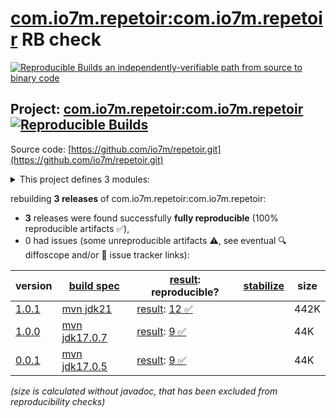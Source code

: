 [com.io7m.repetoir:com.io7m.repetoir](https://central.sonatype.com/artifact/com.io7m.repetoir/com.io7m.repetoir/versions) RB check
=======

[![Reproducible Builds](https://reproducible-builds.org/images/logos/rb.svg) an independently-verifiable path from source to binary code](https://reproducible-builds.org/)

## Project: [com.io7m.repetoir:com.io7m.repetoir](https://central.sonatype.com/artifact/com.io7m.repetoir/com.io7m.repetoir/versions) [![Reproducible Builds](https://img.shields.io/endpoint?url=https://raw.githubusercontent.com/jvm-repo-rebuild/reproducible-central/master/content/com/io7m/repetoir/badge.json)](https://github.com/jvm-repo-rebuild/reproducible-central/blob/master/content/com/io7m/repetoir/README.md)

Source code: [https://github.com/io7m/repetoir.git](https://github.com/io7m/repetoir.git)

<details><summary>This project defines 3 modules:</summary>

* [com.io7m.repetoir:com.io7m.repetoir](https://central.sonatype.com/artifact/com.io7m.repetoir/com.io7m.repetoir/overview)
* [com.io7m.repetoir:com.io7m.repetoir.core](https://central.sonatype.com/artifact/com.io7m.repetoir/com.io7m.repetoir.core/overview)
* [com.io7m.repetoir:com.io7m.repetoir.tests](https://central.sonatype.com/artifact/com.io7m.repetoir/com.io7m.repetoir.tests/overview)
</details>

rebuilding **3 releases** of com.io7m.repetoir:com.io7m.repetoir:
- **3** releases were found successfully **fully reproducible** (100% reproducible artifacts :white_check_mark:),
- 0 had issues (some unreproducible artifacts :warning:, see eventual :mag: diffoscope and/or :memo: issue tracker links):

| version | [build spec](/BUILDSPEC.md) | [result](https://reproducible-builds.org/docs/jvm/): reproducible? | [stabilize](https://github.com/google/oss-rebuild/blob/main/cmd/stabilize/README.md) | size |
| -- | --------- | ------ | ------ | -- |
| [1.0.1](https://central.sonatype.com/artifact/com.io7m.repetoir/com.io7m.repetoir/1.0.1/pom) | [mvn jdk21](com.io7m.repetoir-1.0.1.buildspec) | [result](com.io7m.repetoir-1.0.1.buildinfo): [12 :white_check_mark: ](com.io7m.repetoir-1.0.1.buildcompare) | | 442K |
| [1.0.0](https://central.sonatype.com/artifact/com.io7m.repetoir/com.io7m.repetoir/1.0.0/pom) | [mvn jdk17.0.7](com.io7m.repetoir-1.0.0.buildspec) | [result](com.io7m.repetoir-1.0.0.buildinfo): [9 :white_check_mark: ](com.io7m.repetoir-1.0.0.buildcompare) | | 44K |
| [0.0.1](https://central.sonatype.com/artifact/com.io7m.repetoir/com.io7m.repetoir/0.0.1/pom) | [mvn jdk17.0.5](com.io7m.repetoir-0.0.1.buildspec) | [result](com.io7m.repetoir-0.0.1.buildinfo): [9 :white_check_mark: ](com.io7m.repetoir-0.0.1.buildcompare) | | 44K |

<i>(size is calculated without javadoc, that has been excluded from reproducibility checks)</i>
